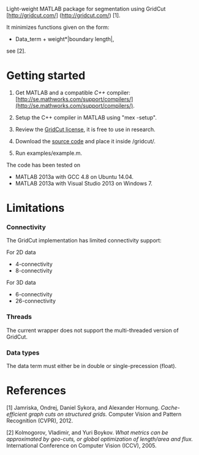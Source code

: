 Light-weight MATLAB package for segmentation using GridCut 
[http://gridcut.com/]
(http://gridcut.com/) [1].

It minimizes functions given on the form:

* Data_term + weight*|boundary length|,

see [2].



Getting started
===


1. Get MATLAB and a compatible _C++_ compiler: [http://se.mathworks.com/support/compilers/](http://se.mathworks.com/support/compilers/).

2. Setup the C++ compiler in MATLAB using "mex -setup".

3. Review the [GridCut license](http://gridcut.com/licensing.php), it is free to use in research.

4. Download the [source code](http://www.gridcut.com/) and place it inside /gridcut/.

5. Run examples/example.m.



The code has been tested on
* MATLAB 2013a with GCC 4.8 on Ubuntu 14.04.
* MATLAB 2013a with Visual Studio 2013 on Windows 7.

Limitations
===

### Connectivity ###

The GridCut implementation has limited connectivity support:


For 2D data
* 4-connectivity
* 8-connectivity

For 3D data
* 6-connectivity
* 26-connectivity


### Threads ###

The current wrapper does not support the multi-threaded version of GridCut.

### Data types ###

The data term must either be in double or single-precession (float).


References
===
[1]
Jamriska, Ondrej, Daniel Sykora, and Alexander Hornung.
_Cache-efficient graph cuts on structured grids._
Computer Vision and Pattern Recognition (CVPR), 2012.


[2]
Kolmogorov, Vladimir, and Yuri Boykov. 
_What metrics can be approximated by geo-cuts, or global optimization of length/area and flux._
International Conference on Computer Vision (ICCV), 2005.


